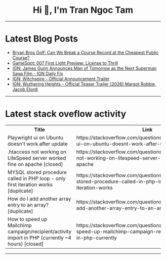 <h1 align="center">Hi 👋, I'm Tran Ngoc Tam</h1>

---

# Latest Blog Posts 
<!-- BLOG-POST-LIST:START -->
- [Bryan Bros Golf: Can We Break a Course Record at the Cheapest Public Course?](https://dev.to/youtube_golf/bryan-bros-golf-can-we-break-a-course-record-at-the-cheapest-public-course-2mg9)
- [GameSpot: 007 First Light Preview: License to Thrill](https://dev.to/gg_news/gamespot-007-first-light-preview-license-to-thrill-548e)
- [IGN: James Gunn Announces Man of Tomorrow as the Next Superman Saga Film - IGN Daily Fix](https://dev.to/gg_news/ign-james-gunn-announces-man-of-tomorrow-as-the-next-superman-saga-film-ign-daily-fix-3o3n)
- [IGN: Witchspire - Official Announcement Trailer](https://dev.to/gg_news/ign-witchspire-official-announcement-trailer-50pd)
- [IGN: Wuthering Heights - Official Teaser Trailer &lpar;2026&rpar; Margot Robbie, Jacob Elordi](https://dev.to/gg_news/ign-wuthering-heights-official-teaser-trailer-2026-margot-robbie-jacob-elordi-gn7)
<!-- BLOG-POST-LIST:END -->

---

# Latest stack oveflow activity
<table>
  <tr><th>Title</th><th>Link</th></tr>
  <!-- STACKOVERFLOW:START --><tr><td>Playwright ui on Ubuntu doesn&#39;t work after update</td><td>https://stackoverflow.com/questions/79755414/playwright-ui-on-ubuntu-doesnt-work-after-update</td></tr><tr><td>.htaccess not working on LiteSpeed server worked fine on apache [closed]</td><td>https://stackoverflow.com/questions/79755253/htaccess-not-working-on-litespeed-server-worked-fine-on-apache</td></tr><tr><td>MYSQL stored procedure called in PHP loop - only first iteration works [duplicate]</td><td>https://stackoverflow.com/questions/79754880/mysql-stored-procedure-called-in-php-loop-only-first-iteration-works</td></tr><tr><td>How do I add another array entry to an array? [duplicate]</td><td>https://stackoverflow.com/questions/79754717/how-do-i-add-another-array-entry-to-an-array</td></tr><tr><td>How to speed up Mailchimp campaign/recipient/activity import in PHP &lpar;currently ~4 hours&rpar; [closed]</td><td>https://stackoverflow.com/questions/79754656/how-to-speed-up-mailchimp-campaign-recipient-activity-import-in-php-currently</td></tr><!-- STACKOVERFLOW:END -->
</table>

---


